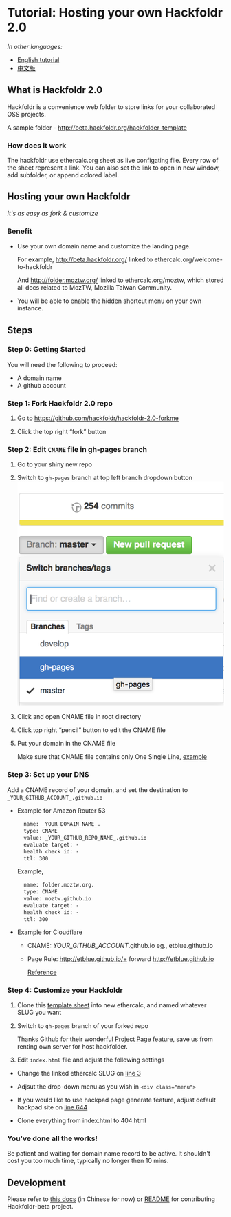 Tutorial: Hosting your own Hackfoldr 2.0
===

*In other languages:*

- [English tutorial](https://github.com/hackfoldr/hackfoldr-2.0-forkme/blob/master/docs/Hosting%20your%20own%20Hackfoldr%202.0.md)
- [中文版](https://github.com/hackfoldr/hackfoldr-2.0-forkme/blob/master/docs/Hosting%20your%20own%20Hackfoldr%202.0%20zh-tw.md)

## What is Hackfoldr 2.0

Hackfoldr is a convenience web folder to store links for your collaborated OSS projects.

A sample folder - http://beta.hackfoldr.org/hackfolder_template

### How does it work

The hackfoldr use ethercalc.org sheet as live configating file. Every row of the sheet represent a link. You can also set the link to open in new window, add subfolder, or append colored label.

## Hosting your own Hackfoldr

*It's as easy as fork & customize*

### Benefit

- Use your own domain name and customize the landing page. 

    For example, http://beta.hackfoldr.org/ linked to ethercalc.org/welcome-to-hackfoldr
    
    And http://folder.moztw.org/ linked to ethercalc.org/moztw, which stored all docs related to MozTW, Mozilla Taiwan Community.

- You will be able to enable the hidden shortcut menu on your own instance.

## Steps

### Step 0: Getting Started

You will need the following to proceed:

- A domain name
- A github account

### Step 1: Fork Hackfoldr 2.0 repo

1. Go to https://github.com/hackfoldr/hackfoldr-2.0-forkme

2. Click the top right “fork” button

### Step 2: Edit `CNAME` file in gh-pages branch

1. Go to your shiny new  repo

2. Switch to `gh-pages` branch at top left branch dropdown button 
   ![](imgs/gh-pages-branch.png)

3. Click and open CNAME file in root directory

4. Click top right “pencil” button to edit the CNAME file

5. Put your domain in the CNAME file

   Make sure that CNAME file contains only One Single Line, [example](https://github.com/hackfoldr/hackfoldr-2.0/blob/gh-pages/CNAME)


### Step 3: Set up your DNS

Add a CNAME record of your domain, and set the destination to `_YOUR_GITHUB_ACCOUNT_.github.io`

- Example for Amazon Router 53

        name: _YOUR_DOMAIN_NAME_.
        type: CNAME
        value: _YOUR_GITHUB_REPO_NAME_.github.io 
        evaluate target: -
        health check id: -
        ttl: 300
  
  Example,  

        name: folder.moztw.org.
        type: CNAME
        value: moztw.github.io
        evaluate target: -
        health check id: -
        ttl: 300   
  

- Example for Cloudflare

   - CNAME: _YOUR_GITHUB_ACCOUNT_.github.io
  eg., etblue.github.io
   - Page Rule: http://etblue.github.io/+ forward http://etblue.github.io

     [Reference]( http://blog.cloudflare.com/introducing-pagerules-url-forwarding/)

    
### Step 4: Customize your Hackfoldr

1. Clone this [template sheet](https://ethercalc.org/hackfolder_template) into new ethercalc, and named whatever SLUG you want

2. Switch to `gh-pages` branch of your forked repo

   Thanks Github for their wonderful [Project Page](https://help.github.com/articles/user-organization-and-project-pages/#project-pages) feature, save us from renting own server for host hackfolder.

3. Edit `index.html` file and adjust the following settings

  - Change the linked ethercalc SLUG on [line 3](https://github.com/hackfoldr/hackfoldr-2.0-forkme/blob/gh-pages/index.html#L3)
  
  - Adjsut the drop-down menu as you wish in `<div class="menu">`
  
  - If you would like to use hackpad page generate feature, adjust default hackpad site on [line 644](https://github.com/hackfoldr/hackfoldr-2.0-forkme/blob/gh-pages/index.html#L644) 

  - Clone everything from index.html to 404.html

### You've done all the works! 

Be patient and waiting for domain name record to be active. It shouldn't cost you too much time, typically no longer then 10 mins.

## Development

Please refer to [this docs](https://g0v.hackpad.com/Developing-Hackfoldr-2.0-nIlIQRMVfyc) (in Chinese for now) or [README](https://github.com/hackfoldr/hackfoldr-2.0-forkme/blob/master/README.md) for contributing Hackfoldr-beta project.